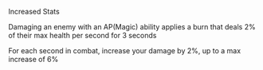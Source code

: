 Increased Stats

Damaging an enemy with an AP(Magic) ability applies a burn that deals 2% of their max health per second for 3 seconds

For each second in combat, increase your damage by 2%, up to a max increase of 6%